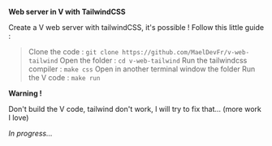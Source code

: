 **Web server in V with TailwindCSS**

Create a V web server with tailwindCSS, it's possible ! Follow this little guide :

> Clone the code : `git clone https://github.com/MaelDevFr/v-web-tailwind`
> Open the folder : `cd v-web-tailwind`
> Run the tailwindcss compiler : `make css`
> Open in another terminal window the folder
> Run the V code : `make run`

**Warning !**

Don't build the V code, tailwind don't work, I will try to fix that... (more work I love)

_In progress..._
